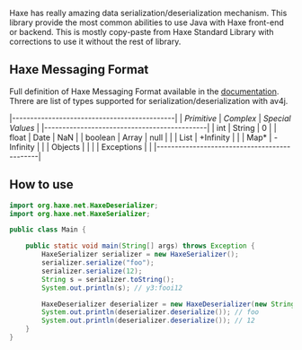 Haxe has really amazing data serialization/deserialization 
mechanism. This library provide the most common abilities to use Java with Haxe 
front-end or backend. This is mostly copy-paste from Haxe Standard Library with
corrections to use it without the rest of library.

Haxe Messaging Format
---------------------
Full definition of Haxe Messaging Format available in the [documentation](https://haxe.org/manual/std-serialization-format.html). 
Threre are list of types supported for serialization/deserialization with av4j.

|---------------------------------------------|
| *Primitive* | *Complex*  | *Special Values* |
|---------------------------------------------|
| int         | String     | 0                |
| float       | Date       | NaN              |
| boolean     | Array      | null             |
|             | List       | +Infinity        |
|             | Map*       | -Infinity        |
|             | Objects    |                  |
|             | Exceptions |                  |
|---------------------------------------------|

How to use
----------

```java
import org.haxe.net.HaxeDeserializer;
import org.haxe.net.HaxeSerializer;

public class Main {

    public static void main(String[] args) throws Exception {
        HaxeSerializer serializer = new HaxeSerializer();
        serializer.serialize("foo");
        serializer.serialize(12);
        String s = serializer.toString();
        System.out.println(s); // y3:fooi12

        HaxeDeserializer deserializer = new HaxeDeserializer(new StringBuffer(s));
        System.out.println(deserializer.deserialize()); // foo
        System.out.println(deserializer.deserialize()); // 12
    }
}
```

